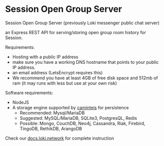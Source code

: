 # Session Open Group Server
Session Open Group Server (previously Loki messenger public chat server)

an Express REST API for serving/storing open group room history for Session. 

Requirements:
- Hosting with a public IP address
- make sure you have a working DNS hostname that points to your public IP address. 
- an email address (LetsEncrypt requires this)
- We recommend you have at least 4GB of free disk space and 512mb of ram (it may runs with less but use at your own risk)

Software requirements:
- NodeJS
- A storage engine supported by [camintejs](https://github.com/biggora/caminte) for persistence
  - Recommended: Mysql/MariaDB
  - Suggested: MySQL/MariaDB, SQLite3, PostgresQL, Redis
  - Possible: Mongo, CouchDB, Neo4j, Cassandra, Riak, Firebird, TingoDB, RethikDB, ArangoDB

Check our [docs.loki.network](https://docs.loki.network/LokiServices/Messenger/public_channel_setup/) for complete instruction
